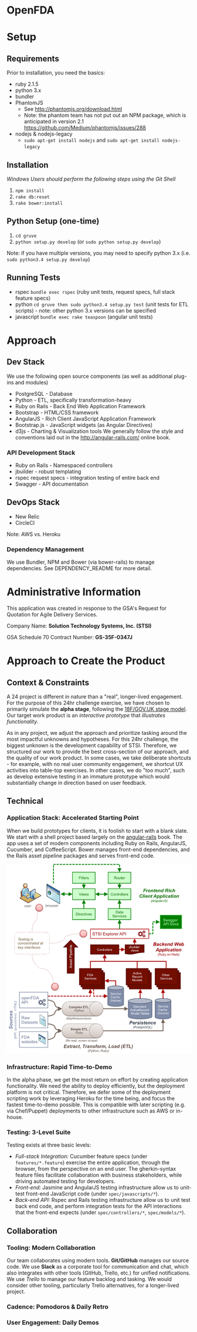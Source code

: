 # OpenFDA

# Setup

## Requirements
Prior to installation, you need the basics:
* ruby 2.1.5
* python 3.x
* bundler
* PhantomJS 
  * See http://phantomjs.org/download.html
  * Note: the phantom team has not put out an NPM package, which is anticipated in version 2.1 https://github.com/Medium/phantomjs/issues/288
* nodejs & nodejs-legacy
  * `sudo apt-get install nodejs` and `sudo apt-get install nodejs-legacy`

## Installation
*Windows Users should perform the following steps using the Git Shell*

1. `npm install`
2. `rake db:reset`
3. `rake bower:install`

## Python Setup (one-time)
1. `cd gruve`
2. `python setup.py develop` (or `sudo python setup.py develop`)

Note: if you have multiple versions, you may need to specify python 3.x 
(i.e. `sudo python3.4 setup.py develop`)

## Running Tests

* rspec `bundle exec rspec` (ruby unit tests, request specs, full stack feature specs)
* python `cd gruve then sudo python3.4 setup.py test` (unit tests for ETL scripts) - note: other python 3.x versions can be specified
* javascript `bundle exec rake teaspoon` (angular unit tests)

# Approach

## Dev Stack
We use the following open source components (as well as additional plug-ins and modules)
 * PostgreSQL - Database
 * Python - ETL, specifically transformation-heavy
 * Ruby on Rails - Back End Web Application Framework
 * Bootstrap - HTML/CSS framework
 * AngularJS - Rich Client JavaScript Application Framework
 * Bootstrap.js - JavaScript widgets (as Angular Directives)
 * d3js - Charting & Visualization tools
We generally follow the style and conventions laid out in the http://angular-rails.com/ online book. 


### API Development Stack
 * Ruby on Rails - Namespaced controllers
 * jbuilder - robust templating
 * rspec request specs - integration testing of entire back end
 * Swagger - API documentation


## DevOps Stack
 * New Relic
 * CircleCI

Note: AWS vs. Heroku

### Dependency Management
We use Bundler, NPM and Bower (via bower-rails) to manage dependencies. See DEPENDENCY_README for more detail.

# Administrative Information
This application was created in response to the GSA's Request for Quotation for Agile Delivery Services.

Company Name: **Solution Technology Systems, Inc. (STSI)**

GSA Schedule 70 Contract Number: **GS-35F-0347J** 

# Approach to Create the Product

## Context & Constraints
A 24 project is different in nature than a "real", longer-lived engagement. For the purpose of this 24hr challenge exercise, we have chosen to primarily simulate the **alpha stage**, following the [18F/GOV.UK stage model](https://www.gov.uk/service-manual/phases). Our target work product is an *interactive prototype* that *illustrates functionality*. 

As in any project, we adjust the approach and prioritize tasking around the most impactful unknowns and hypotheses. For this 24hr challenge, the biggest unknown is the development capability of STSI. Therefore, we structured our work to provide the best cross-section of our approach, and the quality of our work product. In some cases, we take deliberate shortcuts - for example, with no real user community engagement, we shortcut UX activities into table-top exercises. In other cases, we do "too much", such as develop extensive testing in an immature prototype which would substantially change in direction based on user feedback. 

## Technical 

### Application Stack: Accelerated Starting Point
When we build prototypes for clients, it is foolish to start with a blank slate. We start with a shell project based largely on the [angular-rails](http://angular-rails.com/) book. The app uses a set of modern components including Ruby on Rails, AngularJS, Cucumber, and CoffeeScript. Bower manages front-end dependencies, and the Rails asset pipeline packages and serves front-end code.

![Solution Overview](/doc/solution/application_overview.png?raw=true)

### Infrastructure: Rapid Time-to-Demo
In the alpha phase, we get the most return on effort by creating application functionality. We need the ability to deploy efficiently, but the deployment platform is not critical. Therefore, we defer some of the deployment scripting work by leveraging Heroku for the time being, and focus the fastest time-to-demo possible. This is compatible with later scripting (e.g. via Chef/Puppet) deployments to other infrastructure such as AWS or in-house.

### Testing: 3-Level Suite
Testing exists at three basic levels: 
- *Full-stack Integration:* Cucumber feature specs (under `features/*.feature`) exercise the entire application, through the browser, from the perspective on an end user. The gherkin-syntax feature files facilitate collaboration with business stakeholders, while driving automated testing for developers.
- *Front-end:* Jasmine and AngularJS testing infrastructure allow us to unit-test front-end JavaScript code (under `spec/javascripts/*`).
- *Back-end API:* Rspec and Rails testing infrastructure allow us to unit test back end code, and perform integration tests for the API interactions that the front-end expects (under `spec/controllers/*`, `spec/models/*`).

## Collaboration

### Tooling: Modern Collaboration
Our team collaborates using modern tools. **Git/GitHub** manages our source code. We use **Slack** as a corporate tool for communication and chat, which also integrates with other tools (GitHub, Trello, etc.) for unified notifications. We use *Trello* to manage our feature backlog and tasking. We would consider other tooling, particularly Trello alternatives, for a longer-lived project.

### Cadence: Pomodoros & Daily Retro

### User Engagement: Daily Demos














